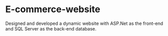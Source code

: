# E-commerce-website
Designed and developed a dynamic website with ASP.Net as the front-end and SQL Server as the back-end database.
